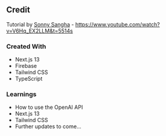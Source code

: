 ## Credit
Tutorial by [Sonny Sangha](https://www.youtube.com/@SonnySangha) - https://www.youtube.com/watch?v=V6Hq_EX2LLM&t=5514s

### Created With
- Next.js 13
- Firebase
- Tailwind CSS
- TypeScript

### Learnings
- How to use the OpenAI API
- Next.js 13
- Tailwind CSS
- Further updates to come...

